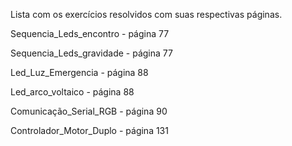 Lista com os exercícios resolvidos com suas respectivas páginas.

Sequencia_Leds_encontro - página 77

Sequencia_Leds_gravidade - página 77
 
Led_Luz_Emergencia - página 88

Led_arco_voltaico - página 88

Comunicação_Serial_RGB - página 90

Controlador_Motor_Duplo - página 131